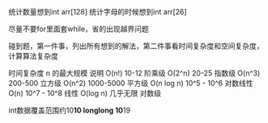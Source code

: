 统计数量想到int arr[128]
统计字母的时候想到int arr[26]

尽量不要for里面套while，省的出现越界问题

碰到题，第一件事，列出所有想到的解法，第二件事看时间复杂度和空间复杂度，计算算法复杂度


时间复杂度	n 的最大规模	说明
O(n!)	10-12	阶乘级
O(2^n)	20-25	指数级
O(n^3)	200-500	立方级
O(n^2)	1000-5000	平方级
O(n log n)	10^5 - 10^6	对数线性
O(n)	10^7 - 10^8	线性
O(log n)	几乎无限	对数级

int数据覆盖范围约10**10
longlong 10**19
